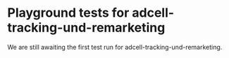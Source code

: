 # Playground tests for adcell-tracking-und-remarketing
We are still awaiting the first test run for adcell-tracking-und-remarketing.

